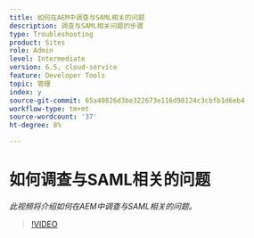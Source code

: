 ```yaml
---
title: 如何在AEM中调查与SAML相关的问题
description: 调查与SAML相关问题的步骤
type: Troubleshooting
product: Sites
role: Admin
level: Intermediate
version: 6.5, cloud-service
feature: Developer Tools
topic: 管理
index: y
source-git-commit: 65a40826d3be322673e116d98124c3cbfb1d6eb4
workflow-type: tm+mt
source-wordcount: '37'
ht-degree: 8%

---
```


# 如何调查与SAML相关的问题

*此视频将介绍如何在AEM中调查与SAML相关的问题。*

>[!VIDEO](https://video.tv.adobe.com/v/335466?quality=9&learn=on)